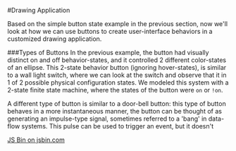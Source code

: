#Drawing Application

Based on the simple button state example in the previous section, now we'll look at how we can use buttons to create user-interface behaviors in a customized drawing application.

###Types of Buttons
In the previous example, the button had visually distinct on and off behavior-states, and it controlled 2 different color-states of an ellipse. This 2-state behavior button (ignoring hover-states), is similar to a wall light switch, where we can look at the switch and observe that it in 1 of 2 possible physical configuration states.  We modeled this system with a 2-state finite state machine, where the states of the button were `on` or `!on`. 

A different type of button is similar to a door-bell button: this type of button behaves in a more instantaneous manner, the button can be thought of as generating an impulse-type signal, sometimes referred to a 'bang' in data-flow systems.  This pulse can be used to trigger an event, but it doesn't  



<a class="jsbin-embed" href="http://jsbin.com/vuqoyu/edit?js,output">JS Bin on jsbin.com</a><script src="http://static.jsbin.com/js/embed.min.js?3.34.3"></script>